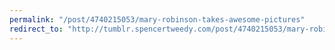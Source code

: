```yaml
---
permalink: "/post/4740215053/mary-robinson-takes-awesome-pictures"
redirect_to: "http://tumblr.spencertweedy.com/post/4740215053/mary-robinson-takes-awesome-pictures"
---
```

